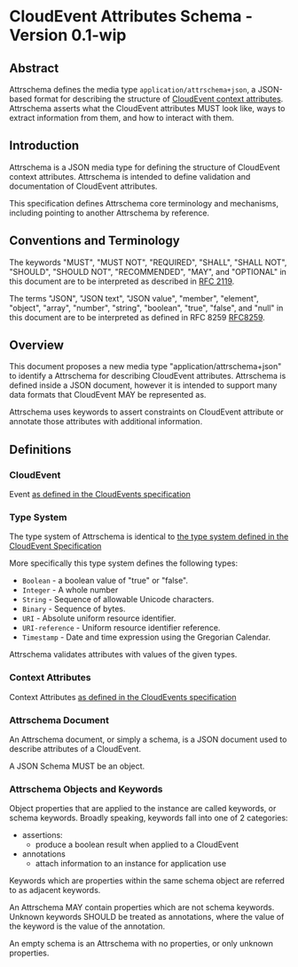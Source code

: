 # CloudEvent Attributes Schema - Version 0.1-wip

## Abstract
Attrschema defines the media type `application/attrschema+json`, 
a JSON-based format for describing the structure of [CloudEvent 
context attributes][context-attributes]. 
Attrschema asserts what the CloudEvent attributes MUST look like, ways to extract 
information from them, and how to interact with them.

## Introduction
Attrschema is a JSON media type for defining the structure of CloudEvent context attributes. 
Attrschema is intended to define validation and documentation of CloudEvent attributes.

This specification defines Attrschema core terminology and mechanisms, 
including pointing to another Attrschema by reference.

## Conventions and Terminology 
The keywords "MUST", "MUST NOT", "REQUIRED", "SHALL", "SHALL NOT", "SHOULD",
"SHOULD NOT", "RECOMMENDED", "MAY", and "OPTIONAL" in this document are to be
interpreted as described in [RFC 2119](https://tools.ietf.org/html/rfc2119).

The terms "JSON", "JSON text", "JSON value", "member", "element", "object", 
"array", "number", "string", "boolean", "true", "false", and "null" in this 
document are to be interpreted as defined in RFC 8259 [RFC8259](https://tools.ietf.org/html/rfc8259).

## Overview 
This document proposes a new media type "application/attrschema+json" to identify a 
Attrschema for describing CloudEvent attributes. Attrschema is defined inside a JSON 
document, however it is intended to support many data formats that CloudEvent MAY be 
represented as.

Attrschema uses keywords to assert constraints on CloudEvent attribute or annotate 
those attributes with additional information.


## Definitions
### CloudEvent
Event [as defined in the CloudEvents specification](../cloudevents/spec.md#event)

### Type System
The type system of Attrschema is identical to [the type system defined in the 
CloudEvent Specification](../cloudevents/spec.md#type-system)

More specifically this type system defines the following types: 
- `Boolean` - a boolean value of "true" or "false".
- `Integer` - A whole number
- `String` - Sequence of allowable Unicode characters. 
- `Binary` - Sequence of bytes.
- `URI` - Absolute uniform resource identifier.
- `URI-reference` - Uniform resource identifier reference.
- `Timestamp` - Date and time expression using the Gregorian Calendar.

Attrschema validates attributes with values of the given types.

### Context Attributes
Context Attributes [as defined in the CloudEvents specification][context-attributes]

### Attrschema Document
An Attrschema document, or simply a schema, is a JSON document used to describe 
attributes of a CloudEvent.

A JSON Schema MUST be an object.

### Attrschema Objects and Keywords
Object properties that are applied to the instance are called keywords, 
or schema keywords. Broadly speaking, keywords fall into one of 2 categories:

- assertions:
  - produce a boolean result when applied to a CloudEvent
- annotations
  - attach information to an instance for application use
  
Keywords which are properties within the same schema object are referred to as adjacent keywords.

An Attrschema MAY contain properties which are not schema keywords. 
Unknown keywords SHOULD be treated as annotations, where the value of the keyword is 
the value of the annotation.

An empty schema is an Attrschema with no properties, or only unknown properties.

[context-attributes]: ../cloudevents/spec.md#context-attributes